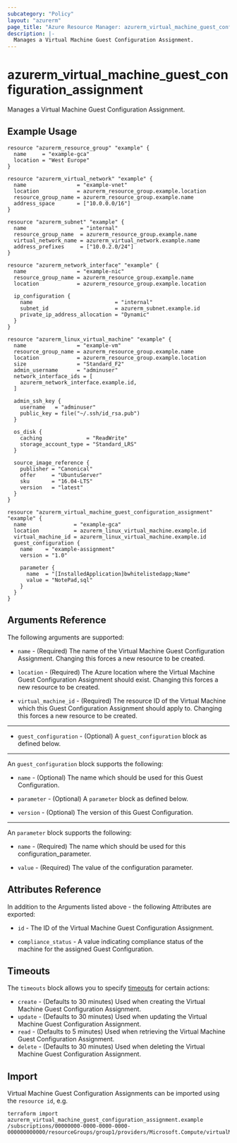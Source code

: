```yaml
---
subcategory: "Policy"
layout: "azurerm"
page_title: "Azure Resource Manager: azurerm_virtual_machine_guest_configuration_assignment"
description: |-
  Manages a Virtual Machine Guest Configuration Assignment.
---
```


# azurerm_virtual_machine_guest_configuration_assignment

Manages a Virtual Machine Guest Configuration Assignment.

## Example Usage

```hcl
resource "azurerm_resource_group" "example" {
  name     = "example-gca"
  location = "West Europe"
}

resource "azurerm_virtual_network" "example" {
  name                = "example-vnet"
  location            = azurerm_resource_group.example.location
  resource_group_name = azurerm_resource_group.example.name
  address_space       = ["10.0.0.0/16"]
}

resource "azurerm_subnet" "example" {
  name                 = "internal"
  resource_group_name  = azurerm_resource_group.example.name
  virtual_network_name = azurerm_virtual_network.example.name
  address_prefixes     = ["10.0.2.0/24"]
}

resource "azurerm_network_interface" "example" {
  name                = "example-nic"
  resource_group_name = azurerm_resource_group.example.name
  location            = azurerm_resource_group.example.location

  ip_configuration {
    name                          = "internal"
    subnet_id                     = azurerm_subnet.example.id
    private_ip_address_allocation = "Dynamic"
  }
}

resource "azurerm_linux_virtual_machine" "example" {
  name                = "example-vm"
  resource_group_name = azurerm_resource_group.example.name
  location            = azurerm_resource_group.example.location
  size                = "Standard_F2"
  admin_username      = "adminuser"
  network_interface_ids = [
    azurerm_network_interface.example.id,
  ]

  admin_ssh_key {
    username   = "adminuser"
    public_key = file("~/.ssh/id_rsa.pub")
  }

  os_disk {
    caching              = "ReadWrite"
    storage_account_type = "Standard_LRS"
  }

  source_image_reference {
    publisher = "Canonical"
    offer     = "UbuntuServer"
    sku       = "16.04-LTS"
    version   = "latest"
  }
}

resource "azurerm_virtual_machine_guest_configuration_assignment" "example" {
  name               = "example-gca"
  location           = azurerm_linux_virtual_machine.example.id
  virtual_machine_id = azurerm_linux_virtual_machine.example.id
  guest_configuration {
    name    = "example-assignment"
    version = "1.0"

    parameter {
      name  = "[InstalledApplication]bwhitelistedapp;Name"
      value = "NotePad,sql"
    }
  }
}
```

## Arguments Reference

The following arguments are supported:

* `name` - (Required) The name of the Virtual Machine Guest Configuration Assignment. Changing this forces a new resource to be created.

* `location` - (Required) The Azure location where the Virtual Machine Guest Configuration Assignment should exist. Changing this forces a new resource to be created.

* `virtual_machine_id` - (Required) The resource ID of the Virtual Machine which this Guest Configuration Assignment should apply to. Changing this forces a new resource to be created.

---

* `guest_configuration` - (Optional)  A `guest_configuration` block as defined below.

---

An `guest_configuration` block supports the following:

* `name` - (Optional) The name which should be used for this Guest Configuration.

* `parameter` - (Optional)  A `parameter` block as defined below.

* `version` - (Optional) The version of this Guest Configuration.

---

An `parameter` block supports the following:

* `name` - (Required) The name which should be used for this configuration_parameter.

* `value` - (Required) The value of the configuration parameter.

## Attributes Reference

In addition to the Arguments listed above - the following Attributes are exported: 

* `id` - The ID of the Virtual Machine Guest Configuration Assignment.

* `compliance_status` - A value indicating compliance status of the machine for the assigned Guest Configuration.

## Timeouts

The `timeouts` block allows you to specify [timeouts](https://www.terraform.io/docs/configuration/resources.html#timeouts) for certain actions:

* `create` - (Defaults to 30 minutes) Used when creating the Virtual Machine Guest Configuration Assignment.
* `update` - (Defaults to 30 minutes) Used when updating the Virtual Machine Guest Configuration Assignment.
* `read` - (Defaults to 5 minutes) Used when retrieving the Virtual Machine Guest Configuration Assignment.
* `delete` - (Defaults to 30 minutes) Used when deleting the Virtual Machine Guest Configuration Assignment.

## Import

Virtual Machine Guest Configuration Assignments can be imported using the `resource id`, e.g.

```shell
terraform import azurerm_virtual_machine_guest_configuration_assignment.example /subscriptions/00000000-0000-0000-0000-000000000000/resourceGroups/group1/providers/Microsoft.Compute/virtualMachines/vm1/providers/Microsoft.GuestConfiguration/guestConfigurationAssignments/assignment1
```
